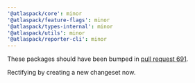 ```yaml
---
'@atlaspack/core': minor
'@atlaspack/feature-flags': minor
'@atlaspack/types-internal': minor
'@atlaspack/utils': minor
'@atlaspack/reporter-cli': minor
---
```


These packages should have been bumped in [pull request 691](https://github.com/atlassian-labs/atlaspack/pull/691).

Rectifying by creating a new changeset now.
